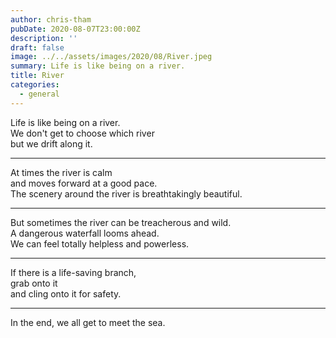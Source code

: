 ```yaml
---
author: chris-tham
pubDate: 2020-08-07T23:00:00Z
description: ''
draft: false
image: ../../assets/images/2020/08/River.jpeg
summary: Life is like being on a river.
title: River
categories:
  - general
---
```


Life is like being on a river.  
We don't get to choose which river  
but we drift along it.

---

At times the river is calm  
and moves forward at a good pace.  
The scenery around the river is breathtakingly beautiful.

---

But sometimes the river can be treacherous and wild.  
A dangerous waterfall looms ahead.  
We can feel totally helpless and powerless.

---

If there is a life-saving branch,  
grab onto it  
and cling onto it for safety.

---

In the end, we all get to meet the sea.
